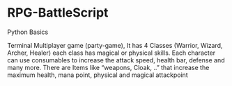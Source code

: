 # RPG-BattleScript
Python Basics 

Terminal Multiplayer game (party-game), It has 4 Classes (Warrior, Wizard, Archer, Healer) 
each class has magical or physical skills.  Each character can use consumables to increase the attack speed, health bar, defense
and many more. There are Items like “weapons, Cloak, ..” that increase the maximum health, mana point, physical 
and magical attackpoint 
